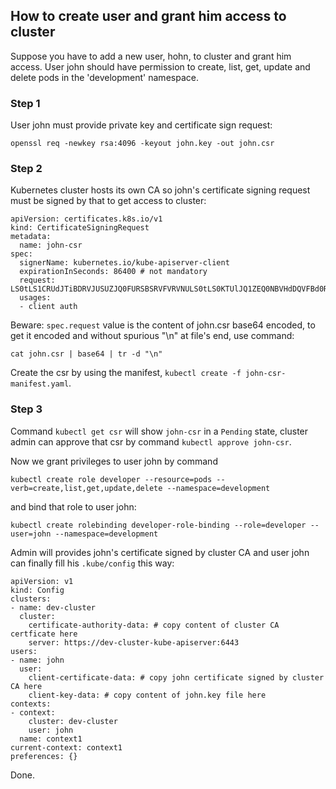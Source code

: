 ## How to create user and grant him access to cluster
Suppose you have to add a new user, hohn, to cluster and grant him access.
User john should have permission to create, list, get, update and delete pods in the 'development' namespace.

### Step 1
User john must provide private key and certificate sign request:
```
openssl req -newkey rsa:4096 -keyout john.key -out john.csr
```
### Step 2
Kubernetes cluster hosts its own CA so john's certificate signing request must be signed by that to get access to cluster:
```
apiVersion: certificates.k8s.io/v1
kind: CertificateSigningRequest
metadata:
  name: john-csr
spec:
  signerName: kubernetes.io/kube-apiserver-client
  expirationInSeconds: 86400 # not mandatory
  request: LS0tLS1CRUdJTiBDRVJUSUZJQ0FURSBSRVFVRVNULS0tLS0KTUlJQ1ZEQ0NBVHdDQVFBd0R6RU5NQXNHQTFVRUF3d0VhbTlvYmpDQ0FTSXdEUVlKS29aSWh2Y05BU...
  usages:
  - client auth
```
Beware: `spec.request` value is the content of john.csr base64 encoded, to get it encoded and without spurious "\n" at file's end, use command:
```
cat john.csr | base64 | tr -d "\n"
```

Create the csr by using the manifest, `kubectl create -f john-csr-manifest.yaml`.
### Step 3
Command `kubectl get csr` will show `john-csr` in a `Pending` state, cluster admin can approve that csr by command `kubectl approve john-csr`.

Now we grant privileges to user john by command
```
kubectl create role developer --resource=pods --verb=create,list,get,update,delete --namespace=development
```
and bind that role to user john:
```
kubectl create rolebinding developer-role-binding --role=developer --user=john --namespace=development
```
Admin will provides john's certificate signed by cluster CA and user john can finally fill his `.kube/config` this way:
```
apiVersion: v1
kind: Config
clusters:
- name: dev-cluster
  cluster:
    certificate-authority-data: # copy content of cluster CA certficate here
    server: https://dev-cluster-kube-apiserver:6443
users:
- name: john
  user:
    client-certificate-data: # copy john certificate signed by cluster CA here
    client-key-data: # copy content of john.key file here
contexts:
- context:
    cluster: dev-cluster
    user: john
  name: context1
current-context: context1
preferences: {}
```
Done.
